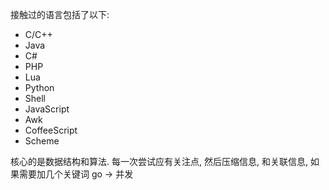 接触过的语言包括了以下:
 - C/C++
 - Java
 - C#
 - PHP
 - Lua
 - Python
 - Shell
 - JavaScript
 - Awk
 - CoffeeScript
 - Scheme

核心的是数据结构和算法.
每一次尝试应有关注点, 然后压缩信息, 和关联信息, 如果需要加几个关键词
go -> 并发